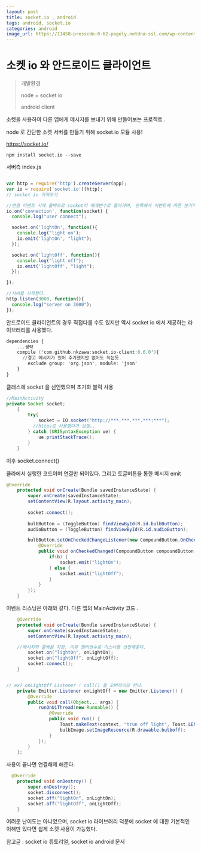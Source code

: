 ```yaml
---
layout: post
title: socket.io , android 
tags: android, socket.io
categories: android
image_url: https://11458-presscdn-0-62-pagely.netdna-ssl.com/wp-content/uploads/2015/07/socket-logo.png
---
```




# 소켓 io 와 안드로이드 클라이언트  



> 개발환경
>
> node + socket io
>
> android client 



소켓을 사용하여 다른 앱에게 메시지를 보내기 위해 만들어보는 프로젝트 .



node 로 간단한 소켓 서버를 만들기 위해 socket.io 모듈 사용!

https://socket.io/

```shell
npm install socket.io --save
```



서버측 index.js

```javascript

var http = require('http').createServer(app);
var io = require('socket.io')(http);
// socket io 가져오기 

//연결 이벤트 시에 콜백으로 socket이 매개변수로 들어가며, 안쪽에서 이벤트에 따른 분기처리를 한다. 
io.on('connection', function(socket) {
  console.log("user connect");

  socket.on('lightOn', function(){
    console.log("light on");
    io.emit('lightOn', "light");
  });

  socket.on('lightOff', function(){
    console.log("light off");
    io.emit('lightOff', "light");
  });

});

//서버를 시작한다. 
http.listen(3000, function(){
  console.log("server on 3000");
});
```



안드로이드 클라이언트의 경우 직접다룰 수도 있지만 역시 socket io 에서 제공하는 라이브러리를 사용했다. 

```a
dependencies {
  	...생략 
    compile ('com.github.nkzawa:socket.io-client:0.6.0'){
      //경고 메시지가 있어 추가했지만 없어도 되는듯.
        exclude group: 'org.json', module: 'json'
    }
}
```



클래스에 socket 을 선언했으며 초기화 블럭 사용

```java
//MainActivity 
private Socket socket;
    {
        try{
            socket = IO.socket("http://***.***.***.***:***");
          //https로 사용했다가 삽질..
        } catch (URISyntaxException ue) {
            ue.printStackTrace();
        }
    }
```



이후 socket.connect() 

클라에서 실행한 코드이며 연결만 되어있다. 그리고 토글버튼을 통한 메시지 emit

```java
@Override
    protected void onCreate(Bundle savedInstanceState) {
        super.onCreate(savedInstanceState);
        setContentView(R.layout.activity_main);
      
        socket.connect();
        
        bulbButton = (ToggleButton) findViewById(R.id.bulbButton);
        audioButton = (ToggleButton) findViewById(R.id.audioButton);

        bulbButton.setOnCheckedChangeListener(new CompoundButton.OnCheckedChangeListener() {
            @Override
            public void onCheckedChanged(CompoundButton compoundButton, boolean b) {
                if(b) {
                    socket.emit("lightOn");
                } else {
                    socket.emit("lightOff");
                }
            }
        });
    }
```



이벤트 리스닝은 아래와 같다. 다른 앱의 MainActivity 코드 .



```java
    @Override
    protected void onCreate(Bundle savedInstanceState) {
        super.onCreate(savedInstanceState);
        setContentView(R.layout.activity_main);

	//메시지와 콜백을 지정. 이후 멤버변수로 리스너를 선언해준다. 
        socket.on("lightOn", onLightOn);
        socket.on("lightOff", onLightOff);
        socket.connect();
    }


// ex) onLightOff Listener ! call() 을 오버라이딩 한다. 
    private Emitter.Listener onLightOff = new Emitter.Listener() {
        @Override
        public void call(Object... args) {
            runOnUiThread(new Runnable() {
                @Override
                public void run() {
                    Toast.makeText(context, "trun off light", Toast.LENGTH_SHORT).show();
                    bulbImage.setImageResource(R.drawable.bulboff);
                }
            });
        }
    };
```



사용이 끝나면 연결해제 해준다. 

```java
  @Override
    protected void onDestroy() {
        super.onDestroy();
        socket.disconnect();
        socket.off("lightOn", onLightOn);
        socket.off("lightOff", onLightOff);
    }
```



어려운 난이도는 아니었으며, socket io 라이브러리 덕분에 socket 에 대한 기본적인 이해만 있다면 쉽게 소켓 사용이 가능했다. 





참고글 : socket io 튜토리얼, socket io android 문서 



